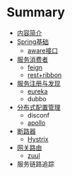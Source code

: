 # Summary

* [内容简介](README.md)
* [Spring基础](springji-chu-pian-zhang.md)
  * [aware接口](springji-chu-pian-zhang/awarejie-kou.md)
* [服务消费者](fu-wu-xiao-fei-zhe.md)
  * [feign](fu-wu-xiao-fei-zhe/feign.md)
  * [rest+ribbon](fu-wu-xiao-fei-zhe/rest+ribbon.md)
* [服务注册与发现](chapter1.md)
  * [eureka](chapter1/eureka.md)
  * dubbo
* [分布式配置管理](fen-bu-shi-pei-zhi-guan-li.md)
  * disconf
  * [apollo](fen-bu-shi-pei-zhi-guan-li/apollo.md)
* [断路器](duan-lu-qi.md)
  * [Hystrix](duan-lu-qi/hystrix.md)
* [网关路由](wang-guan-lu-you.md)
  * [zuul](wang-guan-lu-you/zuul.md)
* 服务链路追踪


